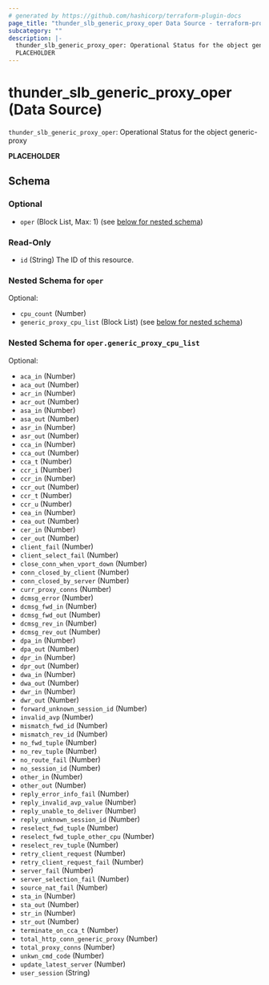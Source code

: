 ```yaml
---
# generated by https://github.com/hashicorp/terraform-plugin-docs
page_title: "thunder_slb_generic_proxy_oper Data Source - terraform-provider-thunder"
subcategory: ""
description: |-
  thunder_slb_generic_proxy_oper: Operational Status for the object generic-proxy
  PLACEHOLDER
---
```


# thunder_slb_generic_proxy_oper (Data Source)

`thunder_slb_generic_proxy_oper`: Operational Status for the object generic-proxy

__PLACEHOLDER__



<!-- schema generated by tfplugindocs -->
## Schema

### Optional

- `oper` (Block List, Max: 1) (see [below for nested schema](#nestedblock--oper))

### Read-Only

- `id` (String) The ID of this resource.

<a id="nestedblock--oper"></a>
### Nested Schema for `oper`

Optional:

- `cpu_count` (Number)
- `generic_proxy_cpu_list` (Block List) (see [below for nested schema](#nestedblock--oper--generic_proxy_cpu_list))

<a id="nestedblock--oper--generic_proxy_cpu_list"></a>
### Nested Schema for `oper.generic_proxy_cpu_list`

Optional:

- `aca_in` (Number)
- `aca_out` (Number)
- `acr_in` (Number)
- `acr_out` (Number)
- `asa_in` (Number)
- `asa_out` (Number)
- `asr_in` (Number)
- `asr_out` (Number)
- `cca_in` (Number)
- `cca_out` (Number)
- `cca_t` (Number)
- `ccr_i` (Number)
- `ccr_in` (Number)
- `ccr_out` (Number)
- `ccr_t` (Number)
- `ccr_u` (Number)
- `cea_in` (Number)
- `cea_out` (Number)
- `cer_in` (Number)
- `cer_out` (Number)
- `client_fail` (Number)
- `client_select_fail` (Number)
- `close_conn_when_vport_down` (Number)
- `conn_closed_by_client` (Number)
- `conn_closed_by_server` (Number)
- `curr_proxy_conns` (Number)
- `dcmsg_error` (Number)
- `dcmsg_fwd_in` (Number)
- `dcmsg_fwd_out` (Number)
- `dcmsg_rev_in` (Number)
- `dcmsg_rev_out` (Number)
- `dpa_in` (Number)
- `dpa_out` (Number)
- `dpr_in` (Number)
- `dpr_out` (Number)
- `dwa_in` (Number)
- `dwa_out` (Number)
- `dwr_in` (Number)
- `dwr_out` (Number)
- `forward_unknown_session_id` (Number)
- `invalid_avp` (Number)
- `mismatch_fwd_id` (Number)
- `mismatch_rev_id` (Number)
- `no_fwd_tuple` (Number)
- `no_rev_tuple` (Number)
- `no_route_fail` (Number)
- `no_session_id` (Number)
- `other_in` (Number)
- `other_out` (Number)
- `reply_error_info_fail` (Number)
- `reply_invalid_avp_value` (Number)
- `reply_unable_to_deliver` (Number)
- `reply_unknown_session_id` (Number)
- `reselect_fwd_tuple` (Number)
- `reselect_fwd_tuple_other_cpu` (Number)
- `reselect_rev_tuple` (Number)
- `retry_client_request` (Number)
- `retry_client_request_fail` (Number)
- `server_fail` (Number)
- `server_selection_fail` (Number)
- `source_nat_fail` (Number)
- `sta_in` (Number)
- `sta_out` (Number)
- `str_in` (Number)
- `str_out` (Number)
- `terminate_on_cca_t` (Number)
- `total_http_conn_generic_proxy` (Number)
- `total_proxy_conns` (Number)
- `unkwn_cmd_code` (Number)
- `update_latest_server` (Number)
- `user_session` (String)


